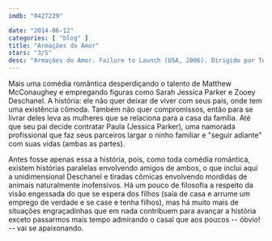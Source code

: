 ```yaml
---
imdb: "0427229"

date: "2014-06-12"
categories: [ "blog" ]
title: "Armações do Amor"
stars: "3/5"
desc: "Armações do Amor. Failure to Launch (USA, 2006). Dirigido por Tom Dey. Escrito por Tom J. Astle, Matt Ember. Com Matthew McConaughey, Sarah Jessica Parker, Zooey Deschanel, Justin Bartha, Bradley Cooper, Terry Bradshaw, Kathy Bates, Tyrel Jackson Williams, Katheryn Winnick."
---
```

Mais uma comédia romântica desperdiçando o talento de Matthew McConaughey e empregando figuras como Sarah Jessica Parker e Zooey Deschanel. A história: ele não quer deixar de viver com seus pais, onde tem uma existência cômoda. Também não quer compromissos, então para se livrar deles leva as mulheres que se relaciona para a casa da família. Até que seu pai decide contratar Paula (Jessica Parker), uma namorada profissional que faz seus parceiros largar o ninho familiar e "seguir adiante" com suas vidas (ambas as partes).

Antes fosse apenas essa a história, pois, como toda comédia romântica, existem histórias paralelas envolvendo amigos de ambos, o que inclui aqui a unidimensional Deschanel e tiradas cômicas envolvendo mordidas de animais naturalmente inofensivos. Há um pouco de filosofia a respeito da visão engessada do que se espera dos filhos (saia de casa e arrume um emprego de verdade e se case e tenha filhos), mas há muito mais de situações engraçadinhas que em nada contribuem para avançar a história exceto passarmos mais tempo admirando o casal que aos poucos -- óbvio! -- vai se apaixonando.
